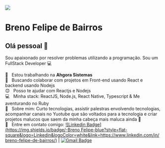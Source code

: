 <img width="auto" src="https://github.com/tgmarinho/tgmarinho/blob/master/banner.png">


# Breno Felipe de Bairros

## Olá pessoal 👋
Sou apaixonado por resolver problemas utilizando a programação.
Sou um FullStack Developer :computer:

 :rocket:  &nbsp; Estou trabalhando na **Ahgora Sistemas**
 <br/> :purple_heart: &nbsp; Buscando colaborar com projetos em Front-end usando React e backend usando Nodejs
 <br/> :blush: &nbsp; Posso te ajudar com Reactjs e Nodejs
 <br/> :computer: &nbsp; Minha stack: ReactJS, Node.js, React Native, Typescript & Me aventurando no Ruby
 <br/> 💬  &nbsp; Sobre mim: Curto tecnologias, assistir palestras envolvendo tecnologias, acompanhar canais no Yuotube que são voltados para a tecnologia e criar projetos malucos que saem da minha cabeça mais maluca ainda 🤣
 <br/> :email: &nbsp; Entre em contato comigo: [![Linkedin Badge](https://img.shields.io/badge/-Breno Felipe-blue?style=flat-square&logo=Linkedin&logoColor=white&link=https://www.linkedin.com/in/breno-felipe-de-bairros/)](https://www.linkedin.com/in/breno-felipe-de-bairros/) 
| 
[![Gmail Badge](https://img.shields.io/badge/-brendo.filipe2050@gmail.com-c14438?style=flat-square&logo=Gmail&logoColor=white&link=mailto:brendo.filipe2050@gmail.com)](mailto:brendo.filipe2050@gmail.com)
